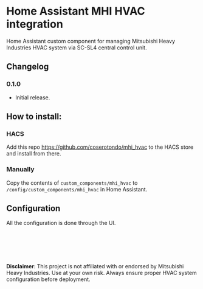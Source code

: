 # Home Assistant MHI HVAC integration
Home Assistant custom component for managing Mitsubishi Heavy Industries HVAC system via SC-SL4 central control unit.

## Changelog
### 0.1.0
- Initial release.

## How to install:
### HACS
Add this repo https://github.com/coserotondo/mhi_hvac to the HACS store and install from there.

### Manually
Copy the contents of `custom_components/mhi_hvac` to `/config/custom_components/mhi_hvac` in Home Assistant.

## Configuration
All the configuration is done through the UI.

<br/><br/>
----------
**Disclaimer**: This project is not affiliated with or endorsed by Mitsubishi Heavy Industries. Use at your own risk. Always ensure proper HVAC system configuration before deployment.